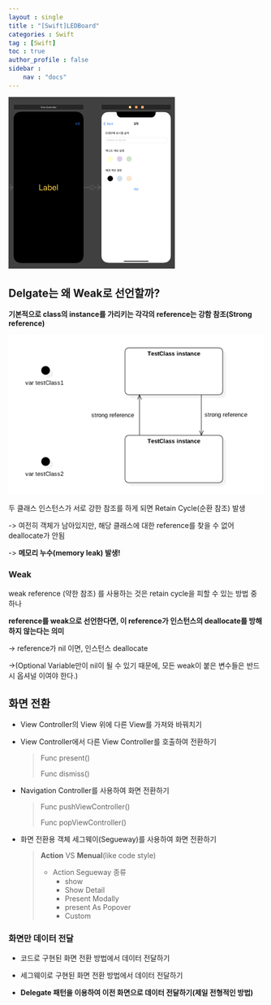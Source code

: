 ```yaml
---
layout : single
title : "[Swift]LEDBoard"
categories : Swift
tag : [Swift]
toc : true
author_profile : false
sidebar :
    nav : "docs"
---
```


<img src="https://raw.githubusercontent.com/bagoonichanger/bagoonichanger.github.io/upload_Image/images/202209142337786.png" alt="스크린샷 2022-09-14 오후 11.35.56" style="zoom: 33%;" />



## Delgate는 왜 Weak로 선언할까?

**기본적으로 class의 instance를 가리키는 각각의 reference는 강함 참조(Strong reference)**

![다운로드](https://raw.githubusercontent.com/bagoonichanger/bagoonichanger.github.io/upload_Image/images/202209121616349.png)

두 클래스 인스턴스가 서로 강한 참조를 하게 되면 Retain Cycle(순환 참조) 발생

-> 여전히 객체가 남아있지만, 해당 클래스에 대한 reference를 찾을 수 없어 deallocate가 안됨

 -> **메모리 누수(memory leak) 발생!**



### Weak

weak reference (약한 참조) 를 사용하는 것은 retain cycle을 피할 수 있는 방법 중 하나

**reference를 weak으로 선언한다면, 이 reference가 인스턴스의 deallocate를 방해하지 않는다는 의미**

-> reference가 nil 이면, 인스턴스 deallocate

->(Optional Variable만이 nil이 될 수 있기 때문에, 모든 weak이 붙은 변수들은 반드시 옵셔널 이여야 한다.)



## 화면 전환

- View Controller의 View 위에 다른 View를 가져와 바꿔치기

- View Controller에서 다른 View Controller를 호출하여 전환하기

  > Func present()
  >
  > Func dismiss()

- Navigation Controller를 사용하여 화면 전환하기

  > Func pushViewController()
  >
  > Func popViewController()

- 화면 전환용 객체 세그웨이(Segueway)를 사용하여 화면 전환하기 

  > **Action** VS **Menual**(like code style)
  >
  > - Action Segueway 종류
  >   - show
  >   - Show Detail
  >   - Present Modally
  >   - present As Popover
  >   - Custom
  >      

### 화면만 데이터 전달

- 코드로 구현된 화면 전환 방법에서 데이터 전달하기

- 세그웨이로 구현된 화면 전환 방법에서 데이터 전달하기

- **Delegate 패턴을 이용하여 이전 화면으로 데이터 전달하기(제일 전형적인 방법)**

  
